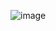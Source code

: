 ![image](https://user-images.githubusercontent.com/89542446/184459874-963043ac-36ec-458c-8a8f-a7ced6850c93.png)
